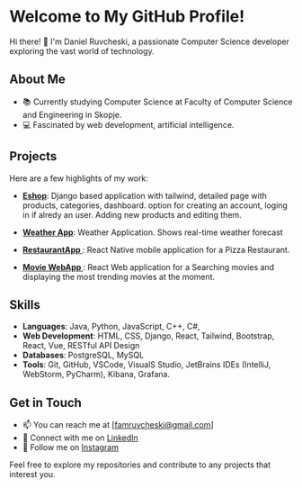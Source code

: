 # Welcome to My GitHub Profile!

Hi there! 👋 I'm Daniel Ruvcheski, a passionate Computer Science developer exploring the vast world of technology. 

## About Me

- 📚 Currently studying Computer Science at Faculty of Computer Science and Engineering in Skopje.
- 💻 Fascinated by web development, artificial intelligence.

## Projects

Here are a few highlights of my work:<br>
- **[Eshop](https://github.com/DanielRuvchee/Eshop)**: Django based application with tailwind, detailed page with products, categories, dashboard.
  option for creating an account, loging in if alredy an user. Adding new products and editing them.<br>
  
- **[Weather App](https://github.com/DanielRuvchee/Weather-App)**: Weather Application. Shows real-time weather forecast
  <br>
  
- **[RestaurantApp ](https://github.com/DanielRuvchee/RestaurantApp)**: React Native mobile application for a Pizza Restaurant.
  <br>
- **[Movie WebApp ](https://github.com/DanielRuvchee/Movie-WebApp)**: React Web application for a Searching movies and displaying the most trending movies at the moment.


## Skills

- **Languages**: Java, Python, JavaScript, C++, C#,
- **Web Development**: HTML, CSS, Django, React, Tailwind, Bootstrap, React, Vue, RESTful API Design
- **Databases**: PostgreSQL, MySQL
- **Tools**: Git, GitHub, VSCode, VisualS Studio, JetBrains IDEs (IntelliJ, WebStorm, PyCharm), Kibana, Grafana.

## Get in Touch

- 📫 You can reach me at [famruvcheski@gmail.com]
- 💼 Connect with me on [LinkedIn](www.linkedin.com/in/daniel-ruvcheski-5031a6237)
- 📸 Follow me on [Instagram](https://www.instagram.com/danielruvchee/)

Feel free to explore my repositories and contribute to any projects that interest you. 
